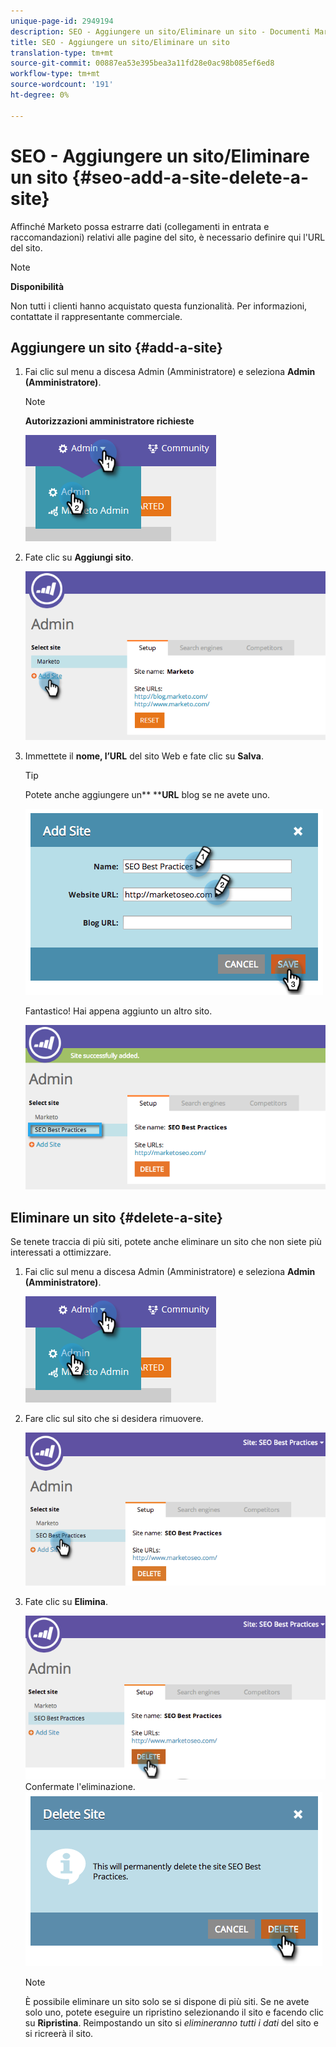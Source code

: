 ```yaml
---
unique-page-id: 2949194
description: SEO - Aggiungere un sito/Eliminare un sito - Documenti Marketo - Documentazione prodotto
title: SEO - Aggiungere un sito/Eliminare un sito
translation-type: tm+mt
source-git-commit: 00887ea53e395bea3a11fd28e0ac98b085ef6ed8
workflow-type: tm+mt
source-wordcount: '191'
ht-degree: 0%

---
```



# SEO - Aggiungere un sito/Eliminare un sito {#seo-add-a-site-delete-a-site}

Affinché Marketo possa estrarre dati (collegamenti in entrata e raccomandazioni) relativi alle pagine del sito, è necessario definire qui l&#39;URL del sito.

>[!NOTE]
>
>**Disponibilità**
>
>Non tutti i clienti hanno acquistato questa funzionalità. Per informazioni, contattate il rappresentante commerciale.

## Aggiungere un sito {#add-a-site}

1. Fai clic sul menu a discesa Admin (Amministratore) e seleziona **Admin (Amministratore)**.

   >[!NOTE]
   >
   >**Autorizzazioni amministratore richieste**

   ![](assets/one.png)

1. Fate clic su **Aggiungi sito**.

   ![](assets/two.png)

1. Immettete il **nome, l’URL** del sito Web e fate clic su **Salva**.

   >[!TIP]
   >
   >Potete anche aggiungere un** ****URL** blog se ne avete uno.

   ![](assets/image2014-9-17-21-3a19-3a51.png)

   Fantastico! Hai appena aggiunto un altro sito.

   ![](assets/four.png)

## Eliminare un sito {#delete-a-site}

Se tenete traccia di più siti, potete anche eliminare un sito che non siete più interessati a ottimizzare.

1. Fai clic sul menu a discesa Admin (Amministratore) e seleziona **Admin (Amministratore)**.

   ![](assets/one.png)

1. Fare clic sul sito che si desidera rimuovere.

   ![](assets/six.png)

1. Fate clic su **Elimina**.

   ![](assets/seven.png)
Confermate l&#39;eliminazione.
   ![](assets/image2014-9-17-21-3a21-3a22.png)

   >[!NOTE]
   >
   >È possibile eliminare un sito solo se si dispone di più siti. Se ne avete solo uno, potete eseguire un ripristino selezionando il sito e facendo clic su **Ripristina**. Reimpostando un sito si *elimineranno tutti i dati* del sito e si ricreerà il sito.

